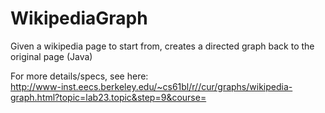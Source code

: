 WikipediaGraph
==============

Given a wikipedia page to start from, creates a directed graph back to the original page (Java)


For more details/specs, see here:
<br> http://www-inst.eecs.berkeley.edu/~cs61bl/r//cur/graphs/wikipedia-graph.html?topic=lab23.topic&step=9&course=
